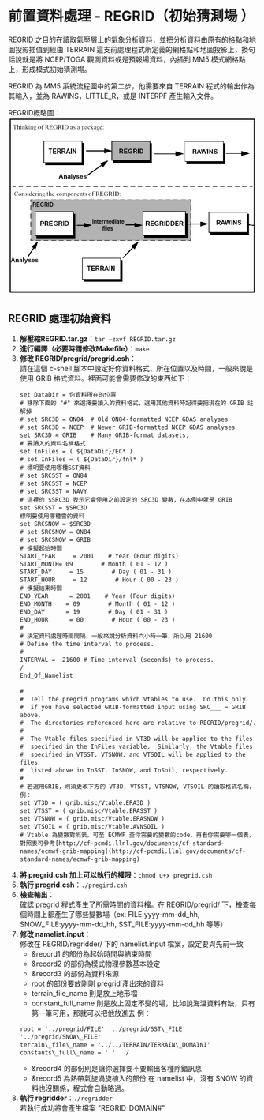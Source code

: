 # 前置資料處理 - REGRID（初始猜測場 ）

REGRID 之目的在讀取氣壓層上的氣象分析資料，並把分析資料由原有的格點和地圖投影插值到經由 TERRAIN 這支前處理程式所定義的網格點和地圖投影上，換句話說就是將 NCEP/TOGA 觀測資料或是預報場資料，內插到 MM5 模式網格點上，形成模式初始猜測場。

REGRID 為 MM5 系統流程圖中的第二步，他需要來自 TERRAIN 程式的輸出作為其輸入，並為 RAWINS，LITTLE\_R，或是 INTERPF 產生輸入文件。

REGRID概略圖：
![REGRID Workflow](images/regrid-workflow.gif)

## REGRID 處理初始資料

1. **解壓縮REGRID.tar.gz**：`tar –zxvf REGRID.tar.gz`
2. **進行編譯（必要時請修改Makefile）**：`make`
3. **修改 REGRID/pregrid/pregrid.csh**：  
   請在這個 c-shell 腳本中設定好你資料格式、所在位置以及時間，一般來說是使用 GRIB 格式資料。裡面可能會需要修改的東西如下：
   ```
   set DataDir = 你資料所在的位置
   # 移除下面的 "#" 來選擇要讀入的資料格式，選用其他資料時記得要把現在的 GRIB 註解掉
   # set SRC3D = ON84  # Old ON84-formatted NCEP GDAS analyses
   # set SRC3D = NCEP  # Newer GRIB-formatted NCEP GDAS analyses
   set SRC3D = GRIB    # Many GRIB-format datasets,
   # 要讀入的資料名稱格式
   set InFiles = ( ${DataDir}/EC* )
   # set InFiles = ( ${DataDir}/fnl* )
   # 標明要使用哪種SST資料
   # set SRCSST = ON84
   # set SRCSST = NCEP
   # set SRCSST = NAVY
   # 這裡的 $SRC3D 表示它會使用之前設定的 SRC3D 變數，在本例中就是 GRIB
   set SRCSST = $SRC3D
   標明要使用哪種雪的資料
   set SRCSNOW = $SRC3D
   # set SRCSNOW = ON84
   # set SRCSNOW = GRIB
   # 模擬起始時間
   START_YEAR     = 2001    # Year (Four digits)
   START_MONTH= 09        # Month ( 01 - 12 )
   START_DAY     = 15        # Day ( 01 - 31 )
   START_HOUR     = 12        # Hour ( 00 - 23 )
   # 模擬結束時間
   END_YEAR      = 2001    # Year (Four digits)
   END_MONTH    = 09        # Month ( 01 - 12 )
   END_DAY      = 19        # Day ( 01 - 31 )
   END_HOUR      = 00        # Hour ( 00 - 23 )
   #
   # 決定資料處理時間間隔，一般來說分析資料六小時一筆，所以用 21600
   # Define the time interval to process.
   #
   INTERVAL =  21600 # Time interval (seconds) to process.
   /
   End_Of_Namelist

   #
   #  Tell the pregrid programs which Vtables to use.  Do this only
   #  if you have selected GRIB-formatted input using SRC___ = GRIB above.
   #  The directories referenced here are relative to REGRID/pregrid/.
   #
   #  The Vtable files specified in VT3D will be applied to the files
   #  specified in the InFiles variable.  Similarly, the Vtable files
   #  specified in VTSST, VTSNOW, and VTSOIL will be applied to the files
   #  listed above in InSST, InSNOW, and InSoil, respectively.
   #
   # 若選用GRIB，則須更改下方的 VT3D, VTSST, VTSNOW, VTSOIL 的讀取格式名稱，例：
   set VT3D = ( grib.misc/Vtable.ERA3D )
   set VTSST = ( grib.misc/Vtable.ERASST )
   set VTSNOW = ( grib.misc/Vtable.ERASNOW )
   set VTSOIL = ( grib.misc/Vtable.AVNSOIL )
   # Vtable 為變數對照表，可至 ECMWF 查你需要的變數的code，再看你需要哪一個表，對照表可參考[http://cf-pcmdi.llnl.gov/documents/cf-standard-names/ecmwf-grib-mapping](http://cf-pcmdi.llnl.gov/documents/cf-standard-names/ecmwf-grib-mapping)

   ```
4. **將 pregrid.csh 加上可以執行的權限**：`chmod u+x pregrid.csh`
5. **執行 pregrid.csh**：`./pregird.csh`
6. **檢查輸出**：  
   確認 pregrid 程式產生了所需時間的資料檔。在 REGRID/pregrid/ 下，檢查每個時間上都產生了哪些變數場（ex: FILE:yyyy-mm-dd\_hh, SNOW\_FILE:yyyy-mm-dd\_hh, SST\_FILE:yyyy-mm-dd\_hh 等等）
7. **修改 namelist.input**：  
   修改在 REGRID/regridder/ 下的 namelist.input 檔案，設定要與先前一致
   * &record1 的部份為起始時間與結束時間
   * &record2 的部份為模式物理參數基本設定
   * &record3 的部份為資料來源
   * root 的部份要放剛剛 pregrid 產出來的資料
   * terrain\_file\_name 則是放上地形檔
   * constant\_full\_name 則是放上固定不變的場，比如說海溫資料有缺，只有第一筆可用，那就可以把他放進去
   例：
   ```
   root = '../pregrid/FILE' '../pregrid/SST\_FILE' '../pregrid/SNOW\_FILE'
   terrain\_file\_name = '../../TERRAIN/TERRAIN\_DOMAIN1'
   constants\_full\_name = ' '   /
   ```
   * &record4 的部份則是讓你選擇要不要輸出各種除錯訊息
   * &record5 為熱帶氣旋渦旋植入的部份
   在 namelist 中，沒有 SNOW 的資料也沒關係，程式會自動略過。
8. **執行 regridder**：`./regridder`  
   若執行成功將會產生檔案 "REGRID\_DOMAIN\#"
